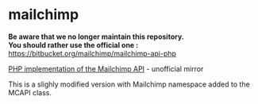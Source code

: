 mailchimp
=========

**Be aware that we no longer maintain this repository.  
You should rather use the official one :** https://bitbucket.org/mailchimp/mailchimp-api-php

[PHP implementation of the Mailchimp API](http://apidocs.mailchimp.com/api/downloads/#php) - unofficial mirror

This is a slighly modified version with Mailchimp namespace added to the MCAPI class.
